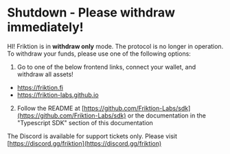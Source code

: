 # Shutdown - Please withdraw immediately!

HI! Friktion is in **withdraw only** mode. The protocol is no longer in operation. To withdraw your funds, please use one of the following options:

1. Go to one of the below frontend links, connect your wallet, and withdraw all assets!

* https://friktion.fi
* https://friktion-labs.github.io

2. Follow the README at [https://github.com/Friktion-Labs/sdk](https://github.com/Friktion-Labs/sdk) or the documentation in the "Typescript SDK" section of this documentation

The Discord is available for support tickets only. Please visit [https://discord.gg/friktion](https://discord.gg/friktion)

